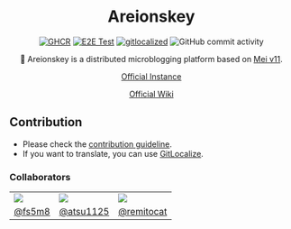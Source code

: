 <div align="center">

<h1>Areionskey</h1>

[![GHCR](https://github.com/sakura-tel/areionskey/actions/workflows/ghcr.yml/badge.svg)](https://github.com/sakura-tel/areionskey/actions/workflows/ghcr.yml)
[![E2E Test](https://github.com/sakura-tel/areionskey/actions/workflows/e2e.yml/badge.svg)](https://github.com/sakura-tel/areionskey/actions/workflows/e2e.yml)
[![gitlocalized](https://gitlocalize.com/repo/6995/whole_project/badge.svg)](https://gitlocalize.com/repo/6995/whole_project?utm_source=badge)
![GitHub commit activity](https://img.shields.io/github/commit-activity/w/sakura-tel/areionskey)

🏇 Areionskey is a distributed microblogging platform based on [Mei v11](https://github.com/mei23/misskey-v11).

[Official Instance](https://uma.milkey.homes)

[Official Wiki](https://wiki.sakura.tel/areionskey)

</div>

## Contribution

- Please check the [contribution guideline](https://wiki.sakura.tel/areionskey/contribution).
- If you want to translate, you can use [GitLocalize](https://gitlocalize.com/repo/6995).

### Collaborators

<table>
 <tr>
  <td><img src="https://avatars.githubusercontent.com/u/85814493?s=120&v=4"></img></td>
	<td><img src="https://avatars.githubusercontent.com/u/83960488?s=120&v=4"></img></td>
	<td><img src="https://avatars.githubusercontent.com/u/79707512?s=120&v=4"></img></td>
 </tr>
 <tr>
  <td align="center"><a href="https://github.com/fs5m8">@fs5m8</a></td>
	<td align="center"><a href="https://github.com/atsu1125">@atsu1125</a></td>
	<td align="center"><a href="https://github.com/remitocat">@remitocat</a></td>
 </tr>
</table>
